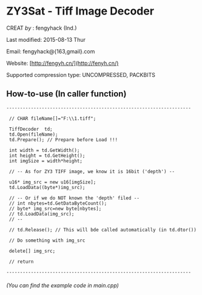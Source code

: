 # ZY3Sat - Tiff Image Decoder

   CREAT _by_  :  fengyhack (Ind.)
   
   Last modified:  2015-08-13 Thur

   Email:   fengyhack@{163,gmail}.com
   
   Website: [http://fengyh.cn/](http://fenyh.cn/)

   Supported compression type: UNCOMPRESSED, PACKBITS

## How-to-use (In caller function)

    --------------------------------------------------------------------
     
     // CHAR fileName[]="F:\\1.tiff";

     TiffDecoder  td;
     td.Open(fileName);
     td.Prepare(); // Prepare before Load !!!

     int width = td.GetWidth();
     int height = td.GetHeight();
     int imgSize = width*height;

     // -- As for ZY3 TIFF image, we know it is 16bit ('depth') --

     u16* img_src = new u16[imgSize];
     td.LoadData((byte*)img_src);

     // -- Or if we do NOT known the 'depth' filed --
     // int nbytes=td.GetDataByteCount();
     // byte* img_src=new byte[nbytes];
     // td.LoadData(img_src);
     // --

     // td.Release(); // This will bde called automatically (in td.dtor())
     
     // Do something with img_src
     
     delete[] img_src;
     
     // return

    --------------------------------------------------------------------

###### <i> (You can find the example code in main.cpp) </i>
